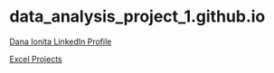 # data_analysis_project_1.github.io
[Dana Ionita LinkedIn Profile](https://www.linkedin.com/in/dana-ionita-533a2098/)

[Excel Projects](https://github.com/danaionita/movieanalysis.github.io/tree/main/Excel%20Projects%20Examples/Excel_Project_Movies_Database.xlsx)
